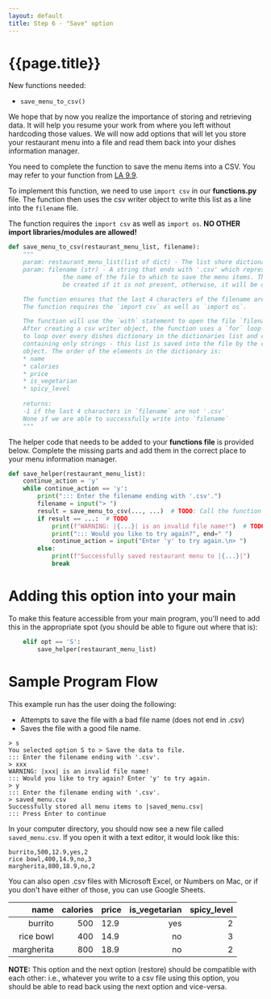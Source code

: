 ```yaml
---
layout: default
title: Step 6 - "Save" option
---
```


# {{page.title}}


New functions needed:
* `save_menu_to_csv()`

We hope that by now you realize the importance of storing and retrieving data. It will help you resume your work from where you left without hardcoding those values. We will now add options that will let you store your restaurant menu into a file and read them back into your dishes information manager.

You need to complete the function to save the menu items into a CSV. You may refer to your function from [LA 9.9](https://learn.zybooks.com/zybook/UCSBCMPSCW8Winter2023/chapter/9/section/9). 

To implement this function, we need to use `import csv` in our **functions.py** file.
The function then uses the csv writer object to write this list as a line into the `filename` file.

The function requires the `import csv` as well as `import os`. **NO OTHER import libraries/modules are allowed!**

```python
def save_menu_to_csv(restaurant_menu_list, filename):
    """
    param: restaurant_menu_list(list of dict) - The list shore dictionary of dishes 
    param: filename (str) - A string that ends with '.csv' which represents
               the name of the file to which to save the menu items. This file will
               be created if it is not present, otherwise, it will be overwritten.

    The function ensures that the last 4 characters of the filename are '.csv'.
    The function requires the `import csv` as well as `import os`.

    The function will use the `with` statement to open the file `filename`.
    After creating a csv writer object, the function uses a `for` loop
    to loop over every dishes dictionary in the dictionaries list and creates a new list
    containing only strings - this list is saved into the file by the csv writer
    object. The order of the elements in the dictionary is:
    * name
    * calories
    * price
    * is_vegetarian
    * spicy_level
    
    returns:
    -1 if the last 4 characters in `filename` are not '.csv'
    None if we are able to successfully write into `filename`
    """
```

The helper code that needs to be added to your **functions file** is provided below. Complete the missing parts and add them in the correct place to your menu information manager.

```python
def save_helper(restaurant_menu_list):
    continue_action = 'y'
    while continue_action == 'y':
        print("::: Enter the filename ending with '.csv'.")
        filename = input("> ")
        result = save_menu_to_csv(..., ...)  # TODO: Call the function with appropriate inputs and capture the output
        if result == ...:  # TODO
            print(f"WARNING: |{...}| is an invalid file name!")  # TODO
            print("::: Would you like to try again?", end=" ")
            continue_action = input("Enter 'y' to try again.\n> ")
        else:
            print(f"Successfully saved restaurant menu to |{...}|")
            break
```

# Adding this option into your main

To make this feature accessible from your main program, you'll need to add this in the appropriate spot (you should be able to figure out where that is):

```python
    elif opt == 'S':
        save_helper(restaurant_menu_list)
```

# Sample Program Flow

This example run has the user doing the following:
* Attempts to save the file with a bad file name (does not end in .csv)
* Saves the file with a good file name.

```
> s
You selected option S to > Save the data to file.
::: Enter the filename ending with '.csv'.
> xxx
WARNING: |xxx| is an invalid file name!
::: Would you like to try again? Enter 'y' to try again.
> y
::: Enter the filename ending with '.csv'.
> saved_menu.csv
Successfully stored all menu items to |saved_menu.csv|
::: Press Enter to continue
```

In your computer directory, you should now see a new file called `saved_menu.csv`. If you open it with a text editor, it would look like this:
```
burrito,500,12.9,yes,2
rice bowl,400,14.9,no,3
margherita,800,18.9,no,2
```
You can also open .csv files with Microsoft Excel, or Numbers on Mac, or if you don't have either of those, you can use Google Sheets. 

|       name | calories | price | is_vegetarian | spicy_level |
|-----------:|---------:|-------|--------------:|------------:|
|    burrito |      500 | 12.9  |           yes |           2 |
|  rice bowl |      400 | 14.9  |            no |           3 |
| margherita |      800 | 18.9  |            no |           2 |

**NOTE:** This option and the next option (restore) should be compatible with each other: i.e., whatever you write to a csv file using this option, you should be able to read back using the next option and vice-versa.





